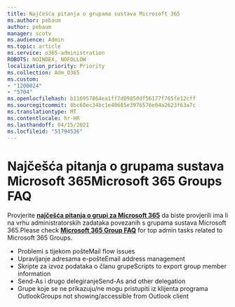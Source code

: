 ```yaml
---
title: Najčešća pitanja o grupama sustava Microsoft 365
ms.author: pebaum
author: pebaum
manager: scotv
ms.audience: Admin
ms.topic: article
ms.service: o365-administration
ROBOTS: NOINDEX, NOFOLLOW
localization_priority: Priority
ms.collection: Adm_O365
ms.custom:
- "1200024"
- "5704"
ms.openlocfilehash: b116957864ea1ff7d09850df56177f765fe12cff
ms.sourcegitcommit: 8bc60ec34bc1e40685e3976576e04a2623f63a7c
ms.translationtype: MT
ms.contentlocale: hr-HR
ms.lasthandoff: 04/15/2021
ms.locfileid: "51794536"
---
```

# <a name="microsoft-365-groups-faq"></a><span data-ttu-id="361db-102">Najčešća pitanja o grupama sustava Microsoft 365</span><span class="sxs-lookup"><span data-stu-id="361db-102">Microsoft 365 Groups FAQ</span></span>

<span data-ttu-id="361db-103">Provjerite **[najčešća pitanja o grupi za Microsoft 365](https://aka.ms/M365GroupsFAQ)** da biste provjerili ima li na vrhu administratorskih zadataka povezanih s grupama sustava Microsoft 365.</span><span class="sxs-lookup"><span data-stu-id="361db-103">Please check **[Microsoft 365 Group FAQ](https://aka.ms/M365GroupsFAQ)** for top admin tasks related to Microsoft 365 Groups.</span></span>

- <span data-ttu-id="361db-104">Problemi s tijekom pošte</span><span class="sxs-lookup"><span data-stu-id="361db-104">Mail flow issues</span></span>
- <span data-ttu-id="361db-105">Upravljanje adresama e-pošte</span><span class="sxs-lookup"><span data-stu-id="361db-105">Email address management</span></span>
- <span data-ttu-id="361db-106">Skripte za izvoz podataka o članu grupe</span><span class="sxs-lookup"><span data-stu-id="361db-106">Scripts to export group member information</span></span>
- <span data-ttu-id="361db-107">Send-As i drugo delegiranje</span><span class="sxs-lookup"><span data-stu-id="361db-107">Send-As and other delegation</span></span>
- <span data-ttu-id="361db-108">Grupe koje se ne prikazuju/ne mogu pristupiti iz klijenta programa Outlook</span><span class="sxs-lookup"><span data-stu-id="361db-108">Groups not showing/accessible from Outlook client</span></span>